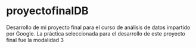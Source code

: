 # proyectofinalDB
Desarrollo de mi proyecto final para el curso de análisis de datos impartido por Google. La práctica seleccionada para el desarrollo de este proyecto final fue la modalidad 3
